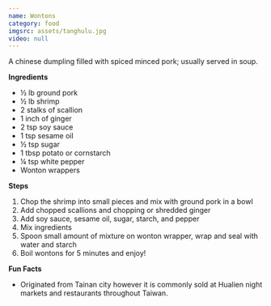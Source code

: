```yaml
---
name: Wontons
category: food
imgsrc: assets/tanghulu.jpg
video: null
---
```


A chinese dumpling filled with spiced minced pork; usually served in soup. 

**Ingredients**
- ½ lb ground pork
- ½ lb shrimp
- 2 stalks of scallion
- 1 inch of ginger
- 2 tsp soy sauce
- 1 tsp sesame oil
- ½ tsp sugar
- 1 tbsp potato or cornstarch
- ¼ tsp white pepper
- Wonton wrappers

**Steps**
1. Chop the shrimp into small pieces and mix with ground pork in a bowl
2. Add chopped scallions and chopping or shredded ginger
3. Add soy sauce, sesame oil, sugar, starch, and pepper
4. Mix ingredients
5. Spoon small amount of mixture on wonton wrapper, wrap and seal with water and starch
6. Boil wontons for 5 minutes and enjoy!

**Fun Facts**
- Originated from Tainan city however it is commonly sold at Hualien night markets and restaurants throughout Taiwan.  
